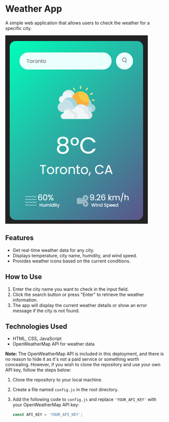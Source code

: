 # Weather App

A simple web application that allows users to check the weather for a specific city.

![Weather App Screenshot](Screenshot.png)

## Features

- Get real-time weather data for any city.
- Displays temperature, city name, humidity, and wind speed.
- Provides weather icons based on the current conditions.

## How to Use

1. Enter the city name you want to check in the input field.
2. Click the search button or press "Enter" to retrieve the weather information.
3. The app will display the current weather details or show an error message if the city is not found.

## Technologies Used

- HTML, CSS, JavaScript
- OpenWeatherMap API for weather data

**Note:** The OpenWeatherMap API is included in this deployment, and there is no reason to hide it as it's not a paid service or something worth concealing. However, if you wish to clone the repository and use your own API key, follow the steps below:

1. Clone the repository to your local machine.
2. Create a file named `config.js` in the root directory.
3. Add the following code to `config.js` and replace `'YOUR_API_KEY'` with your OpenWeatherMap API key:

   ```javascript
   const API_KEY = 'YOUR_API_KEY';
